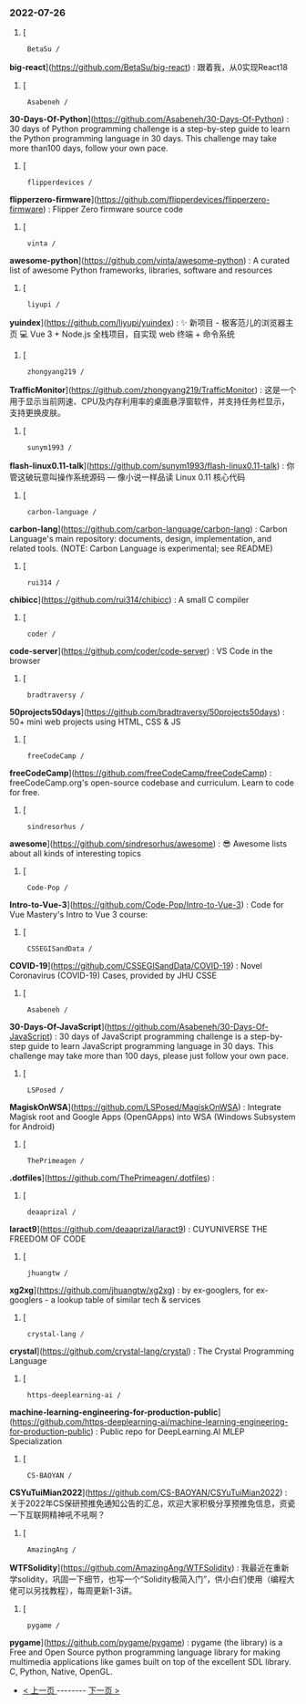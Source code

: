 ### 2022-07-26 
1. [
    

        BetaSu /
**big-react**](https://github.com/BetaSu/big-react) : 跟着我，从0实现React18
1. [
    

        Asabeneh /
**30-Days-Of-Python**](https://github.com/Asabeneh/30-Days-Of-Python) : 30 days of Python programming challenge is a step-by-step guide to learn the Python programming language in 30 days. This challenge may take more than100 days, follow your own pace.
1. [
    

        flipperdevices /
**flipperzero-firmware**](https://github.com/flipperdevices/flipperzero-firmware) : Flipper Zero firmware source code
1. [
    

        vinta /
**awesome-python**](https://github.com/vinta/awesome-python) : A curated list of awesome Python frameworks, libraries, software and resources
1. [
    

        liyupi /
**yuindex**](https://github.com/liyupi/yuindex) : ✨ 新项目 - 极客范儿的浏览器主页 💻 Vue 3 + Node.js 全栈项目，自实现 web 终端 + 命令系统
1. [
    

        zhongyang219 /
**TrafficMonitor**](https://github.com/zhongyang219/TrafficMonitor) : 这是一个用于显示当前网速、CPU及内存利用率的桌面悬浮窗软件，并支持任务栏显示，支持更换皮肤。
1. [
    

        sunym1993 /
**flash-linux0.11-talk**](https://github.com/sunym1993/flash-linux0.11-talk) : 你管这破玩意叫操作系统源码 — 像小说一样品读 Linux 0.11 核心代码
1. [
    

        carbon-language /
**carbon-lang**](https://github.com/carbon-language/carbon-lang) : Carbon Language's main repository: documents, design, implementation, and related tools. (NOTE: Carbon Language is experimental; see README)
1. [
    

        rui314 /
**chibicc**](https://github.com/rui314/chibicc) : A small C compiler
1. [
    

        coder /
**code-server**](https://github.com/coder/code-server) : VS Code in the browser
1. [
    

        bradtraversy /
**50projects50days**](https://github.com/bradtraversy/50projects50days) : 50+ mini web projects using HTML, CSS & JS
1. [
    

        freeCodeCamp /
**freeCodeCamp**](https://github.com/freeCodeCamp/freeCodeCamp) : freeCodeCamp.org's open-source codebase and curriculum. Learn to code for free.
1. [
    

        sindresorhus /
**awesome**](https://github.com/sindresorhus/awesome) : 😎 Awesome lists about all kinds of interesting topics
1. [
    

        Code-Pop /
**Intro-to-Vue-3**](https://github.com/Code-Pop/Intro-to-Vue-3) : Code for Vue Mastery's Intro to Vue 3 course:
1. [
    

        CSSEGISandData /
**COVID-19**](https://github.com/CSSEGISandData/COVID-19) : Novel Coronavirus (COVID-19) Cases, provided by JHU CSSE
1. [
    

        Asabeneh /
**30-Days-Of-JavaScript**](https://github.com/Asabeneh/30-Days-Of-JavaScript) : 30 days of JavaScript programming challenge is a step-by-step guide to learn JavaScript programming language in 30 days. This challenge may take more than 100 days, please just follow your own pace.
1. [
    

        LSPosed /
**MagiskOnWSA**](https://github.com/LSPosed/MagiskOnWSA) : Integrate Magisk root and Google Apps (OpenGApps) into WSA (Windows Subsystem for Android)
1. [
    

        ThePrimeagen /
**.dotfiles**](https://github.com/ThePrimeagen/.dotfiles) : 
1. [
    

        deaaprizal /
**laract9**](https://github.com/deaaprizal/laract9) : CUYUNIVERSE THE FREEDOM OF CODE
1. [
    

        jhuangtw /
**xg2xg**](https://github.com/jhuangtw/xg2xg) : by ex-googlers, for ex-googlers - a lookup table of similar tech & services
1. [
    

        crystal-lang /
**crystal**](https://github.com/crystal-lang/crystal) : The Crystal Programming Language
1. [
    

        https-deeplearning-ai /
**machine-learning-engineering-for-production-public**](https://github.com/https-deeplearning-ai/machine-learning-engineering-for-production-public) : Public repo for DeepLearning.AI MLEP Specialization
1. [
    

        CS-BAOYAN /
**CSYuTuiMian2022**](https://github.com/CS-BAOYAN/CSYuTuiMian2022) : 关于2022年CS保研预推免通知公告的汇总，欢迎大家积极分享预推免信息，资瓷一下互联网精神吼不吼啊？
1. [
    

        AmazingAng /
**WTFSolidity**](https://github.com/AmazingAng/WTFSolidity) : 我最近在重新学solidity，巩固一下细节，也写一个“Solidity极简入门”，供小白们使用（编程大佬可以另找教程），每周更新1-3讲。
1. [
    

        pygame /
**pygame**](https://github.com/pygame/pygame) : pygame (the library) is a Free and Open Source python programming language library for making multimedia applications like games built on top of the excellent SDL library. C, Python, Native, OpenGL. 

- [ < 上一页 ](https://github.com/able8/github-trending-daily-record/blob/master/2022-07-25.md) -------- [ 下一页 > ](https://github.com/able8/github-trending-daily-record/blob/master/2022-07-27.md)